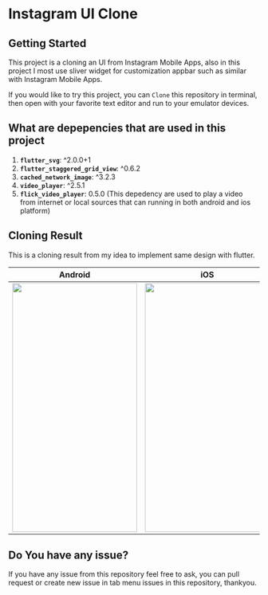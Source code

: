 # Instagram UI Clone

## Getting Started
This project is a cloning an UI from Instagram Mobile Apps, also in this project I most use sliver widget for customization appbar such as similar with Instagram Mobile Apps.

If you would like to try this project, you can `Clone` this repository in terminal, then open with your favorite text editor and run to your emulator devices.

## What are depepencies that are used in this project
1. **`flutter_svg`**: ^2.0.0+1
2. **`flutter_staggered_grid_view`**: ^0.6.2
3. **`cached_network_image`**: ^3.2.3
4. **`video_player`**: ^2.5.1
5. **`flick_video_player`**: 0.5.0 (This depedency are used to play a video from internet or local sources that can running in both android and ios platform)

## Cloning Result
This is a cloning result from my idea to implement same design with flutter.

| Android                                                                          | iOS                                                                       |
| -------------------------------------------------------------------------------- | ------------------------------------------------------------------------- |
| <img src="assets/docs/Instagram Clone Android Os.gif" width="250" height="500"/> | <img src="assets/docs/Instagram Clone iOS.gif" width="250" height="500"/> |

## Do You have any issue?
If you have any issue from this repository feel free to ask, you can pull request or create new issue in tab menu issues in this repository, thankyou.
